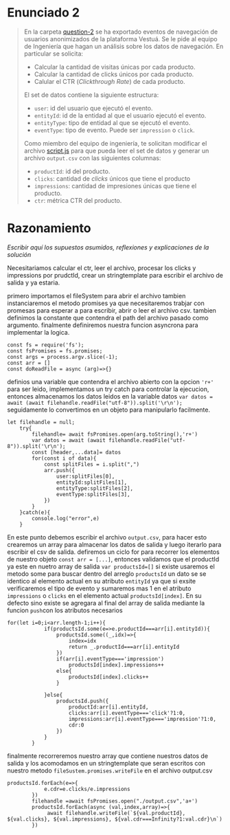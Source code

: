 # Enunciado 2

> En la carpeta [question-2](https://bitbucket.org/vestua-com/questions/src/main/question-2/) se ha exportado eventos de navegación de usuarios anonimizados de la plataforma Vestuá. Se le pide al equipo de Ingeniería que hagan un análisis sobre los datos de navegación. En particular se solicita:
>
> - Calcular la cantidad de visitas únicas por cada producto.
> - Calcular la cantidad de clicks únicos por cada producto.
> - Calular el CTR (*Clickthrough Rate*) de cada producto.
> 
> El set de datos contiene la siguiente estructura:
> 
> - `user`: id del usuario que ejecutó el evento.
> - `entityId`: id de la entidad al que el usuario ejecutó el evento.
> - `entityType`: tipo de entidad al que se ejecutó el evento.
> - `eventType`: tipo de evento. Puede ser `impression` o `click`.
> 
> Como miembro del equipo de ingeniería, te solicitan modificar el archivo [script.js](https://bitbucket.org/vestua-com/questions/src/main/question-2/script.js) para que pueda leer el set de datos y generar un archivo `output.csv` con las siguientes columnas:
> 
> - `productId`: id del producto.
> - `clicks`: cantidad de *clicks* únicos que tiene el producto
> - `impressions`: cantidad de impresiones únicas que tiene el producto.
> - `ctr`: métrica CTR del producto.

# Razonamiento

_Escribir aquí los supuestos asumidos, reflexiones y explicaciones de la solución_

Necesitariamos calcular el ctr, leer el archivo, procesar los clicks y impressions por prudctId, crear un stringtemplate para escribir el archivo de salida y ya estaria.

primero importamos el fileSystem para abrir el archivo tambien instanciaremos el metodo promises ya que necesitaremos trabjar con promesas para esperar a para escribir, abrir o leer el archivo csv.
tambien definimos la constante que contendra el path del archivo pasado como argumento.
finalmente definiremos nuestra funcion asyncrona para implementar la logica.
```
const fs = require('fs');
const fsPromises = fs.promises;
const args = process.argv.slice(-1);
const arr = []
const doReadFile = async (arg)=>{}
```
definios una variable que contendra el archivo abierto con la opcion `'r+'` para ser leido, implementamos un try catch para controlar la ejecucion, entonces almacenamos los datos leidos en la variable datos `var datos = await (await filehandle.readFile("utf-8")).split('\r\n');` seguidamente lo convertimos en un objeto para manipularlo facilmente.
```
let filehandle = null;
    try{
        filehandle= await fsPromises.open(arg.toString(),'r+')
        var datos = await (await filehandle.readFile("utf-8")).split('\r\n');
        const [header,...data]= datos
        for(const i of data){
            const splitFiles = i.split(",")
            arr.push({
                user:splitFiles[0],
                entityId:splitFiles[1],
                entityType:splitFiles[2],
                eventType:splitFiles[3],
            })
        }
    }catch(e){
        console.log("error",e)
    }
```
En este punto debemos escribir el archivo `output.csv`, para hacer esto crearemos un array para almacenar los datos de salida y luego iterarlo para escribir el csv de salida.
defiremos un ciclo for para recorrer los elementos de nuestro objeto `const arr = [...]`, entonces validamos que el productId ya este en nuetro array de salida `var productsId=[]` si existe usaremos el metodo some para buscar dentro del arreglo `productsId` un dato se se identico al elemento actual en su atributo `entityId` ya que si exsite verificaremos el tipo de evento y sumaremos mas 1 en el atributo `impressions` o `clicks` en el elemento actual `productsId[index]`. En su defecto sino existe se agregara al final del array de salida mediante la funcion `push`con los atributos necesarios
```
for(let i=0;i<arr.length-1;i++){
            if(productsId.some(e=>e.productId===arr[i].entityId)){
                productsId.some((_,idx)=>{
                    index=idx
                    return _.productId===arr[i].entityId
                })
                if(arr[i].eventType==='impression')
                    productsId[index].impressions++
                else{
                    productsId[index].clicks++
                }

            }else{
                productsId.push({
                    productId:arr[i].entityId,
                    clicks:arr[i].eventType==='click'?1:0,
                    impressions:arr[i].eventType==='impression'?1:0,
                    cdr:0
                })
            }   
        }
```
finalmente recorreremos nuestro array que contiene nuestros datos de salida y los acomodamos en un stringtemplate que seran escritos con nuestro metodo `fileSustem.promises.writeFile` en el archivo output.csv
```
productsId.forEach(e=>{
            e.cdr=e.clicks/e.impressions
        })
        filehandle =await fsPromises.open("./output.csv",'a+')
        productsId.forEach(async (val,index,array)=>{
             await filehandle.writeFile(`${val.productId}, ${val.clicks}, ${val.impressions}, ${val.cdr===Infinity?1:val.cdr}\n`)
        })
```